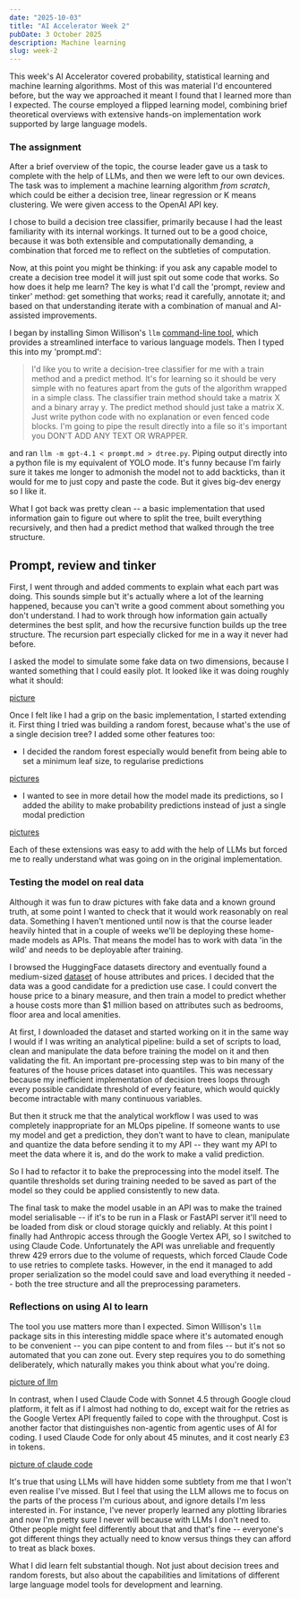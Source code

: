 ```yaml
---
date: "2025-10-03"
title: "AI Accelerator Week 2"
pubDate: 3 October 2025
description: Machine learning
slug: week-2
---
```



This week's AI Accelerator covered probability, statistical learning and machine learning algorithms. Most of this was material I'd encountered before, but the way we approached it meant I found that I learned more than I expected. The course employed a flipped learning model, combining brief theoretical overviews with extensive hands-on implementation work supported by large language models.

### The assignment

After a brief overview of the topic, the course leader gave us a task to complete with the help of LLMs, and then we were left to our own devices. The task was to implement a machine learning algorithm _from scratch_, which could be either a decision tree, linear regression or K means clustering. We were given access to the OpenAI API key.

I chose to build a decision tree classifier, primarily because I had the least familiarity with its internal workings. It turned out to be a good choice, because it was both extensible and computationally demanding, a combination that forced me to reflect on the subtleties of computation.

Now, at this point you might be thinking: if you ask any capable model to create a decision tree model it will just spit out some code that works. So how does it help me learn? The key is what I'd call the 'prompt, review and tinker' method: get something that works; read it carefully, annotate it; and based on that understanding iterate with a combination of manual and AI-assisted improvements.

I began by installing Simon Willison's `llm` [command-line tool](https://matweldon.github.io/astro-blog/blog/llm-usage/), which provides a streamlined interface to various language models. Then I typed this into my 'prompt.md':

> I'd like you to write a decision-tree classifier for me with a train method and a predict method. It's for learning so it should be very simple with no features apart from the guts of the algorithm wrapped in a simple class. The classifier train method should take a matrix X and a binary array y. The predict method should just take a matrix X. Just write python code with no explanation or even fenced code blocks. I'm going to pipe the result directly into a file so it's important you DON'T ADD ANY TEXT OR WRAPPER.

and ran `llm -m gpt-4.1 < prompt.md > dtree.py`. Piping output directly into a python file is my equivalent of YOLO mode. It's funny because I'm fairly sure it takes me longer to admonish the model not to add backticks, than it would for me to just copy and paste the code. But it gives big-dev energy so I like it.

What I got back was pretty clean -- a basic implementation that used information gain to figure out where to split the tree, built everything recursively, and then had a predict method that walked through the tree structure.

## Prompt, review and tinker

First, I went through and added comments to explain what each part was doing. This sounds simple but it's actually where a lot of the learning happened, because you can't write a good comment about something you don't understand. I had to work through how information gain actually determines the best split, and how the recursive function builds up the tree structure. The recursion part especially clicked for me in a way it never had before.

I asked the model to simulate some fake data on two dimensions, because I wanted something that I could easily plot. It looked like it was doing roughly what it should:

[picture](#)

Once I felt like I had a grip on the basic implementation, I started extending it. First thing I tried was building a random forest, because what's the use of a single decision tree? I added some other features too:

* I decided the random forest especially would benefit from being able to set a minimum leaf size, to regularise predictions

[pictures](#)

* I wanted to see in more detail how the model made its predictions, so I added the ability to make probability predictions instead of just a single modal prediction

[pictures](#)

Each of these extensions was easy to add with the help of LLMs but forced me to really understand what was going on in the original implementation.

### Testing the model on real data

Although it was fun to draw pictures with fake data and a known ground truth, at some point I wanted to check that it would work reasonably on real data. Something I haven't mentioned until now is that the course leader heavily hinted that in a couple of weeks we'll be deploying these home-made models as APIs. That means the model has to work with data 'in the wild' and needs to be deployable after training.

I browsed the HuggingFace datasets directory and eventually found a medium-sized [dataset](#) of house attributes and prices. I decided that the data was a good candidate for a prediction use case. I could convert the house price to a binary measure, and then train a model to predict whether a house costs more than $1 million based on attributes such as bedrooms, floor area and local amenities.

At first, I downloaded the dataset and started working on it in the same way I would if I was writing an analytical pipeline: build a set of scripts to load, clean and manipulate the data before training the model on it and then validating the fit. An important pre-processing step was to bin many of the features of the house prices dataset into quantiles. This was necessary because my inefficient implementation of decision trees loops through every possible candidate threshold of every feature, which would quickly become intractable with many continuous variables.

But then it struck me that the analytical workflow I was used to was completely inappropriate for an MLOps pipeline. If someone wants to use my model and get a prediction, they don't want to have to clean, manipulate and quantize the data before sending it to my API -- they want my API to meet the data where it is, and do the work to make a valid prediction.

So I had to refactor it to bake the preprocessing into the model itself. The quantile thresholds set during training needed to be saved as part of the model so they could be applied consistently to new data.

The final task to make the model usable in an API was to make the trained model serialisable -- if it's to be run in a Flask or FastAPI server it'll need to be loaded from disk or cloud storage quickly and reliably. At this point I finally had Anthropic access through the Google Vertex API, so I switched to using Claude Code. Unfortunately the API was unreliable and frequently threw 429 errors due to the volume of requests, which forced Claude Code to use retries to complete tasks. However, in the end it managed to add proper serialization so the model could save and load everything it needed -- both the tree structure and all the preprocessing parameters.


### Reflections on using AI to learn

The tool you use matters more than I expected. Simon Willison's `llm` package sits in this interesting middle space where it's automated enough to be convenient -- you can pipe content to and from files -- but it's not so automated that you can zone out. Every step requires you to do something deliberately, which naturally makes you think about what you're doing.

[picture of llm](#)

In contrast, when I used Claude Code with Sonnet 4.5 through Google cloud platform, it felt as if I almost had nothing to do, except wait for the retries as the Google Vertex API frequently failed to cope with the throughput. Cost is another factor that distinguishes non-agentic from agentic uses of AI for coding. I used Claude Code for only about 45 minutes, and it cost nearly £3 in tokens.

[picture of claude code](#)

It's true that using LLMs will have hidden some subtlety from me that I won't even realise I've missed. But I feel that using the LLM allows me to focus on the parts of the process I'm curious about, and ignore details I'm less interested in. For instance, I've never properly learned any plotting libraries and now I'm pretty sure I never will because with LLMs I don't need to. Other people might feel differently about that and that's fine -- everyone's got different things they actually need to know versus things they can afford to treat as black boxes.

What I did learn felt substantial though. Not just about decision trees and random forests, but also about the capabilities and limitations of different large language model tools for development and learning.